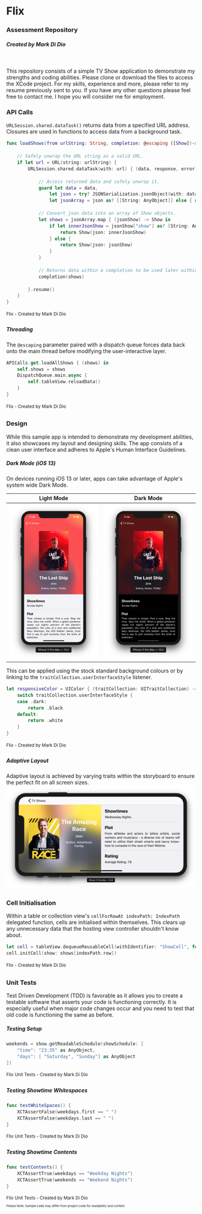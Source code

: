 # Flix
### Assessment Repository
##### Created by Mark Di Dio
<br>

This repository consists of a simple TV Show application to demonstrate my strengths and coding abilities. Please clone or download the files to access the XCode project. For my skills, experience and more, please refer to my resume previously sent to you. If you have any other questions please feel free to contact me. I hope you will consider me for employment.

### API Calls
`URLSession.shared.dataTask()` returns data from a specified URL address. Closures are used in functions to access data from a background task.

```swift
func loadShows(from urlString: String, completion: @escaping ([Show])->()) {

    // Safely unwrap the URL string as a valid URL.
    if let url = URL(string: urlString) {
        URLSession.shared.dataTask(with: url) { (data, response, error) in
        
            // Access returned data and safely unwrap it.
            guard let data = data,
                let json = try? JSONSerialization.jsonObject(with: data),
                let jsonArray = json as? [[String: AnyObject]] else { return }
                
            // Convert json data into an array of Show objects.
            let shows = jsonArray.map { (jsonShow) -> Show in
                if let innerJsonShow = jsonShow["show"] as? [String: AnyObject] {
                    return Show(json: innerJsonShow)
                } else {
                    return Show(json: jsonShow)
                }
            }
                
            // Returns data within a completion to be used later within the closure. 
            completion(shows)
                
        }.resume()
    }
}
```
<sup>Flix - Created by Mark Di Dio<sup>

##### Threading

The `@escaping` parameter paired with a dispatch queue forces data back onto the main thread before modifying the user-interactive layer.

```swift
APICalls.get.loadAllShows { (shows) in
    self.shows = shows
    DispatchQueue.main.async {
        self.tableView.reloadData()
    }
}
```
<sup>Flix - Created by Mark Di Dio<sup>
<br>
    
### Design
While this sample app is intended to demonstrate my development abilities, it also showcases my layout and designing skills. The app consists of a clean user interface and adheres to Apple's Human Interface Guidelines.

##### Dark Mode (iOS 13)

On devices running iOS 13 or later, apps can take advantage of Apple's system wide Dark Mode.

Light Mode|Dark Mode
:-:|:-:
![](images/lastshiplightmode.png)  |  ![](images/lastshipdarkmode.png)

This can be applied using the stock standard background colours or by linking to the `traitCollection.userInterfaceStyle` listener.

```swift
let responsiveColor = UIColor { (traitCollection: UITraitCollection) -> UIColor in
    switch traitCollection.userInterfaceStyle {
    case .dark:
        return .black
    default:
        return .white
    }
}
```
<sup>Flix - Created by Mark Di Dio<sup>
<br>
     
##### Adaptive Layout
Adaptive layout is achieved by varying traits within the storyboard to ensure the perfect fit on all screen sizes.
![](images/theamazingracelandscape.png)
<br>

### Cell Initialisation

Within a table or collection view's `cellForRowAt indexPath: IndexPath` delegated function, cells are initialised within themselves. This clears up any unnecessary data that the hosting view controller shouldn't know about.

```swift
let cell = tableView.dequeueReusableCell(withIdentifier: "ShowCell", for: indexPath) as! ShowCell
cell.initCell(show: shows[indexPath.row])
```
<sup>Flix - Created by Mark Di Dio<sup>
<br>
    
### Unit Tests
Test Driven Development (TDD) is favorable as it allows you to create a testable software that asserts your code is functioning correctly. It is especially useful when major code changes occur and you need to test that old code is functioning the same as before.

##### Testing Setup 
```swift
weekends = show.getReadableSchedule(showSchedule: [
    "time": "23:35" as AnyObject,
    "days": [ "Saturday", "Sunday"] as AnyObject
])
```
<sup>Flix Unit Tests - Created by Mark Di Dio<sup>

##### Testing Showtime Whitespaces
```swift
func testWhiteSpaces() {
    XCTAssertFalse(weekdays.first == " ")
    XCTAssertFalse(weekdays.last == " ")
}
```
<sup>Flix Unit Tests - Created by Mark Di Dio<sup>

##### Testing Showtime Contents
```swift
func testContents() {
    XCTAssertTrue(weekdays == "Weekday Nights")
    XCTAssertTrue(weekends == "Weekend Nights")
}
```
<sup>Flix Unit Tests - Created by Mark Di Dio<sup>
<br>
<sup>Please Note: Sample code may differ from project code for readability and context.<sup>









